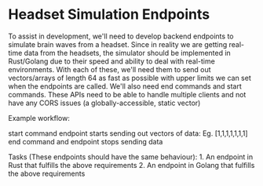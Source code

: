 # Headset Simulation Endpoints 

To assist in development, we'll need to develop backend endpoints to simulate brain waves from a headset. Since in reality we are getting real-time data from the headsets, the simulator should be implemented in Rust/Golang due to their speed and ability to deal with real-time environments. With each of these, we'll need them to send out vectors/arrays of length 64 as fast as possible with upper limits we can set when the endpoints are called. We'll also need end commands and start commands. These APIs need to be able to handle multiple clients and not have any CORS issues (a globally-accessible, static vector)

Example workflow: 

start command
endpoint starts sending out vectors of data: Eg. [1,1,1,1,1,1,1] 
end command and endpoint stops sending data

Tasks (These endpoints should have the same behaviour):
    1. An endpoint in Rust that fulfills the above requirements
    2. An endpoint in Golang that fulfills the above requirements
